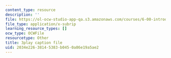 ```yaml
---
content_type: resource
description: ''
file: https://ol-ocw-studio-app-qa.s3.amazonaws.com/courses/6-00-introduction-to-computer-science-and-programming-fall-2008/2034e22638145383b0450a86e19a5ae2_ZbIpjf0QEPI.vtt
file_type: application/x-subrip
learning_resource_types: []
ocw_type: OCWFile
resourcetype: Other
title: 3play caption file
uid: 2034e226-3814-5383-b045-0a86e19a5ae2
---
```

